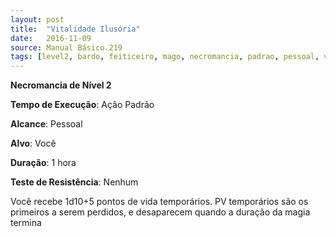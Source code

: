 ```yaml
---
layout: post
title:  "Vitalidade Ilusória"
date:   2016-11-09
source: Manual Básico.219
tags: [level2, bardo, feiticeiro, mago, necromancia, padrao, pessoal, voce, hora, nenhum]
---
```


**Necromancia de Nível 2**

**Tempo de Execução**: Ação Padrão

**Alcance**: Pessoal

**Alvo**: Você

**Duração**: 1 hora

**Teste de Resistência**: Nenhum

Você recebe 1d10+5 pontos de vida temporários. PV temporários são os primeiros a serem perdidos, e desaparecem quando a duração da magia termina